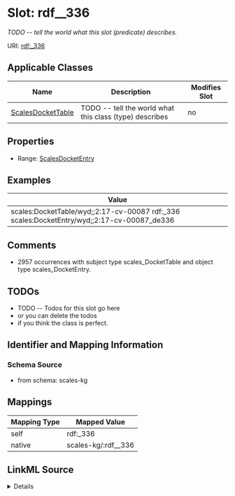 

# Slot: rdf__336


_TODO -- tell the world what this slot (predicate) describes._





URI: [rdf:_336](http://www.w3.org/1999/02/22-rdf-syntax-ns#_336)



<!-- no inheritance hierarchy -->





## Applicable Classes

| Name | Description | Modifies Slot |
| --- | --- | --- |
| [ScalesDocketTable](../classes/ScalesDocketTable.md) | TODO -- tell the world what this class (type) describes |  no  |







## Properties

* Range: [ScalesDocketEntry](../classes/ScalesDocketEntry.md)






## Examples

| Value |
| --- |
| scales:DocketTable/wyd;;2:17-cv-00087 rdf:_336 scales:DocketEntry/wyd;;2:17-cv-00087_de336 |

## Comments

* 2957 occurrences with subject type scales_DocketTable and object type scales_DocketEntry.

## TODOs

* TODO -- Todos for this slot go here
* or you can delete the todos
* if you think the class is perfect.

## Identifier and Mapping Information







### Schema Source


* from schema: scales-kg




## Mappings

| Mapping Type | Mapped Value |
| ---  | ---  |
| self | rdf:_336 |
| native | scales-kg/:rdf__336 |




## LinkML Source

<details>
```yaml
name: rdf__336
description: TODO -- tell the world what this slot (predicate) describes.
todos:
- TODO -- Todos for this slot go here
- or you can delete the todos
- if you think the class is perfect.
comments:
- 2957 occurrences with subject type scales_DocketTable and object type scales_DocketEntry.
examples:
- value: scales:DocketTable/wyd;;2:17-cv-00087 rdf:_336 scales:DocketEntry/wyd;;2:17-cv-00087_de336
from_schema: scales-kg
rank: 1000
slot_uri: rdf:_336
alias: rdf__336
domain_of:
- scales_DocketTable
range: scales_DocketEntry

```
</details>